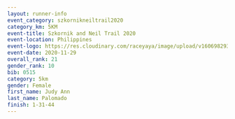 ```yaml
--- 
layout: runner-info 
event_category: szkornikneiltrail2020 
category_km: 5KM 
event-title: Szkornik and Neil Trail 2020  
event-location: Philippines 
event-logo: https://res.cloudinary.com/raceyaya/image/upload/v1606982938/logo/antiruq-trails2020_ttinm3.png 
event-date: 2020-11-29 
overall_rank: 21
gender_rank: 10
bib: 0515
category: 5km
gender: Female
first_name: Judy Ann
last_name: Palomado
finish: 1-31-44
--- 
```

